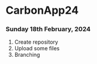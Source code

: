 # CarbonApp24

### Sunday 18th February, 2024 ###

1. Create repository
2. Upload some files
3. Branching
